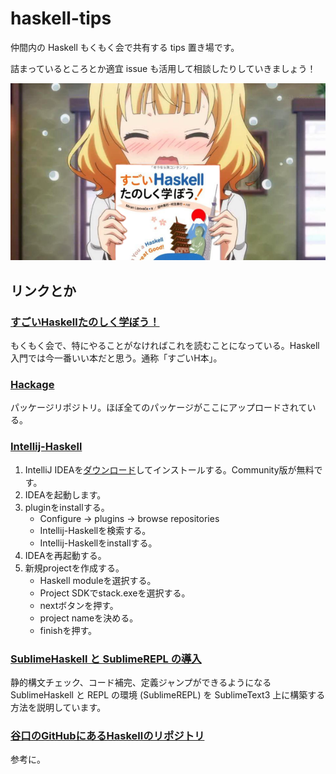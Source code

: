 # haskell-tips

仲間内の Haskell もくもく会で共有する tips 置き場です。

詰まっているところとか適宜 issue も活用して相談したりしていきましょう！

![sharo having h book](img/sharo.png)

## リンクとか

### [すごいHaskellたのしく学ぼう！](https://www.amazon.co.jp/dp/B009RO80XY)
もくもく会で、特にやることがなければこれを読むことになっている。Haskell入門では今一番いい本だと思う。通称「すごいH本」。

### [Hackage](https://hackage.haskell.org/)
パッケージリポジトリ。ほぼ全てのパッケージがここにアップロードされている。

### [Intellij-Haskell](https://github.com/rikvdkleij/intellij-haskell)

1. IntelliJ IDEAを[ダウンロード](https://www.jetbrains.com/idea/download)してインストールする。Community版が無料です。
2. IDEAを起動します。
3. pluginをinstallする。
    - Configure -> plugins -> browse repositories
    - Intellij-Haskellを検索する。
    - Intellij-Haskellをinstallする。
4. IDEAを再起動する。
5. 新規projectを作成する。
    - Haskell moduleを選択する。
    - Project SDKでstack.exeを選択する。
    - nextボタンを押す。
    - project nameを決める。
    - finishを押す。

### [SublimeHaskell と SublimeREPL の導入](SublimeHaskellとSublimeREPLの導入.md)

静的構文チェック、コード補完、定義ジャンプができるようになる SublimeHaskell と REPL の環境 (SublimeREPL) を SublimeText3 上に構築する方法を説明しています。

### [谷口のGitHubにあるHaskellのリポジトリ](https://github.com/cohei?utf8=✓&tab=repositories&q=&type=source&language=haskell)
参考に。
